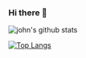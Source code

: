 ### Hi there 👋
![john's github stats](https://github-readme-stats.vercel.app/api?username=johnpierson&show_icons=true&theme=synthwave)

[![Top Langs](https://github-readme-stats.vercel.app/api/top-langs/?username=johnpierson&layout=compact)](https://github.com/johnpierson/github-readme-stats)
